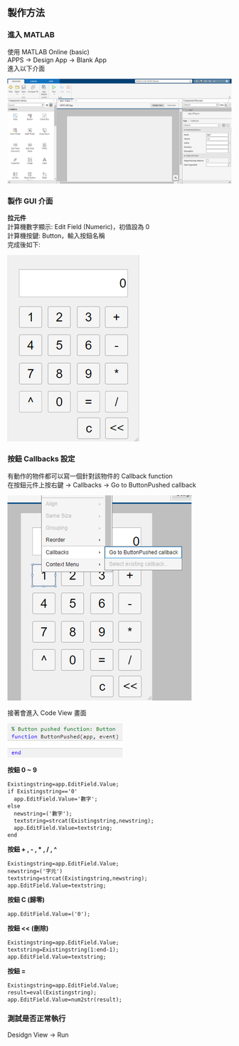 ## 製作方法 
### 進入 MATLAB
使用 MATLAB Online (basic)  
APPS → Design App → Blank App  
進入以下介面  
  
![image](https://github.com/sunnyliuaviation/Matlab_Calculator/blob/main/image/Design%20App.png)  
  
### 製作 GUI 介面  
**拉元件**    
計算機數字顯示: Edit Field (Numeric)，初值設為 0  
計算機按鍵: Button，輸入按鈕名稱  
完成後如下:   
  
![image](https://github.com/sunnyliuaviation/Matlab_Calculator/blob/main/image/GUI.png)  
  
### 按鈕 Callbacks 設定  
有動作的物件都可以寫一個針對該物件的 Callback function  
在按鈕元件上按右鍵 → Callbacks → Go to ButtonPushed callback  
  
![image](https://github.com/sunnyliuaviation/Matlab_Calculator/blob/main/image/Callbacks.png)  
  
接著會進入 Code View 畫面  
  
![image](https://github.com/sunnyliuaviation/Matlab_Calculator/blob/main/image/CodeView.png)  
  
**按鈕 0 ~ 9**  
```
Existingstring=app.EditField.Value;
if Existingstring=='0'
  app.EditField.Value='數字';
else
  newstring=('數字');
  textstring=strcat(Existingstring,newstring);
  app.EditField.Value=textstring;
end
```
**按鈕 + , - , * , / , ^** 
```
Existingstring=app.EditField.Value;
newstring=('字元')
textstring=strcat(Existingstring,newstring);
app.EditField.Value=textstring;
```
**按鈕 C (歸零)**  
```
app.EditField.Value=('0');
```
**按鈕 << (刪除)**
```
Existingstring=app.EditField.Value;
textstring=Existingstring(1:end-1);
app.EditField.Value=textstring;
```
**按鈕 =**
```
Existingstring=app.EditField.Value;
result=eval(Existingstring);
app.EditField.Value=num2str(result);
```
### 測試是否正常執行
Desidgn View → Run
